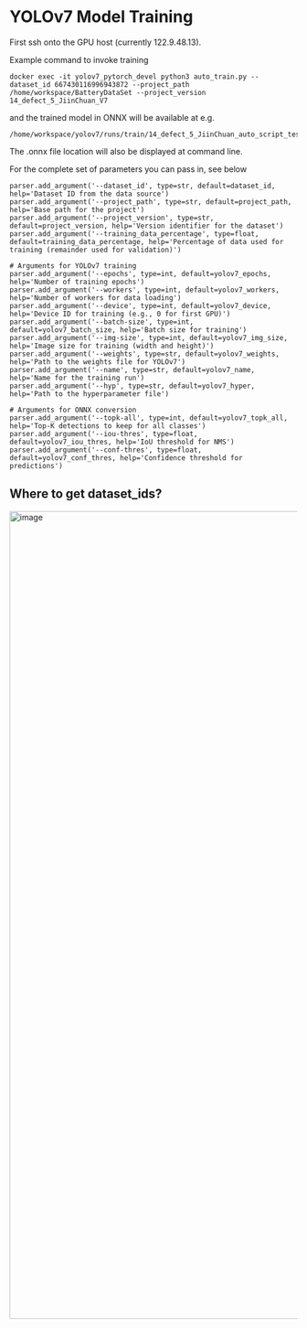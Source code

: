 # YOLOv7 Model Training

First ssh onto the GPU host (currently 122.9.48.13).

Example command to invoke training

```shell
docker exec -it yolov7_pytorch_devel python3 auto_train.py --dataset_id 667430116996943872 --project_path /home/workspace/BatteryDataSet --project_version 14_defect_5_JiinChuan_V7
```

and the trained model in ONNX will be available at e.g.
```
/home/workspace/yolov7/runs/train/14_defect_5_JiinChuan_auto_script_test/weights/best.onnx
```
The .onnx file location will also be displayed at command line.

For the complete set of parameters you can pass in, see below
```
parser.add_argument('--dataset_id', type=str, default=dataset_id, help='Dataset ID from the data source')
parser.add_argument('--project_path', type=str, default=project_path, help='Base path for the project')
parser.add_argument('--project_version', type=str, default=project_version, help='Version identifier for the dataset')
parser.add_argument('--training_data_percentage', type=float, default=training_data_percentage, help='Percentage of data used for training (remainder used for validation)')

# Arguments for YOLOv7 training
parser.add_argument('--epochs', type=int, default=yolov7_epochs, help='Number of training epochs')
parser.add_argument('--workers', type=int, default=yolov7_workers, help='Number of workers for data loading')
parser.add_argument('--device', type=int, default=yolov7_device, help='Device ID for training (e.g., 0 for first GPU)')
parser.add_argument('--batch-size', type=int, default=yolov7_batch_size, help='Batch size for training')
parser.add_argument('--img-size', type=int, default=yolov7_img_size, help='Image size for training (width and height)')
parser.add_argument('--weights', type=str, default=yolov7_weights, help='Path to the weights file for YOLOv7')
parser.add_argument('--name', type=str, default=yolov7_name, help='Name for the training run')
parser.add_argument('--hyp', type=str, default=yolov7_hyper, help='Path to the hyperparameter file')

# Arguments for ONNX conversion
parser.add_argument('--topk-all', type=int, default=yolov7_topk_all, help='Top-K detections to keep for all classes')
parser.add_argument('--iou-thres', type=float, default=yolov7_iou_thres, help='IoU threshold for NMS')
parser.add_argument('--conf-thres', type=float, default=yolov7_conf_thres, help='Confidence threshold for predictions')
```

## Where to get dataset_ids?
<img width="1413" alt="image" src="https://github.com/BumbleBee-BBStream/yolov7/assets/708337/8bc06c9d-31f3-495c-a0c8-e3edcde5d0dc">

